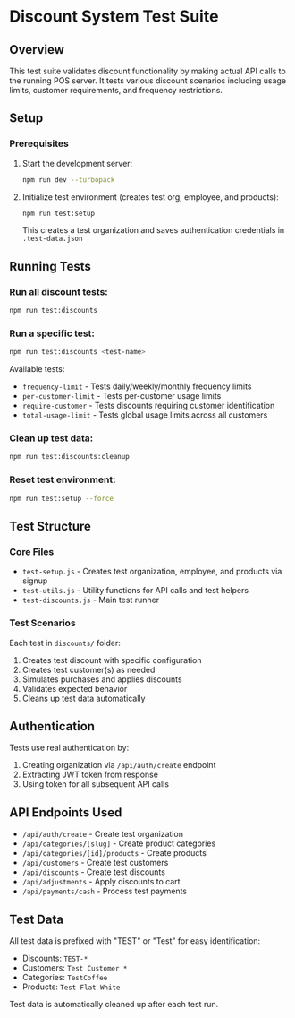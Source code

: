 # Discount System Test Suite

## Overview
This test suite validates discount functionality by making actual API calls to the running POS server. It tests various discount scenarios including usage limits, customer requirements, and frequency restrictions.

## Setup

### Prerequisites
1. Start the development server:
   ```bash
   npm run dev --turbopack
   ```

2. Initialize test environment (creates test org, employee, and products):
   ```bash
   npm run test:setup
   ```
   This creates a test organization and saves authentication credentials in `.test-data.json`

## Running Tests

### Run all discount tests:
```bash
npm run test:discounts
```

### Run a specific test:
```bash
npm run test:discounts <test-name>
```

Available tests:
- `frequency-limit` - Tests daily/weekly/monthly frequency limits
- `per-customer-limit` - Tests per-customer usage limits
- `require-customer` - Tests discounts requiring customer identification
- `total-usage-limit` - Tests global usage limits across all customers

### Clean up test data:
```bash
npm run test:discounts:cleanup
```

### Reset test environment:
```bash
npm run test:setup --force
```

## Test Structure

### Core Files
- `test-setup.js` - Creates test organization, employee, and products via signup
- `test-utils.js` - Utility functions for API calls and test helpers
- `test-discounts.js` - Main test runner

### Test Scenarios
Each test in `discounts/` folder:
1. Creates test discount with specific configuration
2. Creates test customer(s) as needed
3. Simulates purchases and applies discounts
4. Validates expected behavior
5. Cleans up test data automatically

## Authentication
Tests use real authentication by:
1. Creating organization via `/api/auth/create` endpoint
2. Extracting JWT token from response
3. Using token for all subsequent API calls

## API Endpoints Used
- `/api/auth/create` - Create test organization
- `/api/categories/[slug]` - Create product categories
- `/api/categories/[id]/products` - Create products
- `/api/customers` - Create test customers
- `/api/discounts` - Create test discounts
- `/api/adjustments` - Apply discounts to cart
- `/api/payments/cash` - Process test payments

## Test Data
All test data is prefixed with "TEST" or "Test" for easy identification:
- Discounts: `TEST-*`
- Customers: `Test Customer *`
- Categories: `TestCoffee`
- Products: `Test Flat White`

Test data is automatically cleaned up after each test run.
